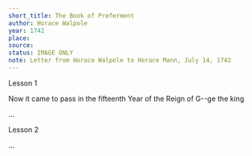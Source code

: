 ```yaml
---
short_title: The Book of Preferment
author: Horace Walpole
year: 1742
place: 
source: 
status: IMAGE ONLY
note: Letter from Horace Walpole to Horace Mann, July 14, 1742
---
```



Lesson 1

Now it came to pass in the fifteenth Year of the Reign of G--ge the king

...

Lesson 2

...